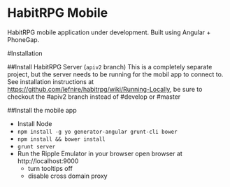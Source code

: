 HabitRPG Mobile
===============

HabitRPG mobile application under development. Built using Angular + PhoneGap.

#Installation

##Install HabitRPG Server (`apiv2` branch)
This is a completely separate project, but the server needs to be running for the mobil app to connect to. See
installation instructions at https://github.com/lefnire/habitrpg/wiki/Running-Locally, be sure to checkout the #apiv2
branch instead of #develop or #master

##Install the mobile app
 * Install Node
 * `npm install -g yo generator-angular grunt-cli bower`
 * `npm install && bower install`
 * `grunt server`
 * Run the Ripple Emulator in your browser open browser at http://localhost:9000
   * turn tooltips off
   * disable cross domain proxy
